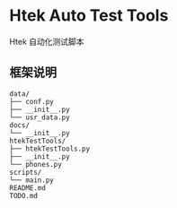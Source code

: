 # Htek Auto Test Tools

Htek 自动化测试脚本

## 框架说明
```
data/
├── conf.py
├── __init__.py
└── usr_data.py
docs/
└── __init__.py
htekTestTools/
├── htekTestTools.py
├── __init__.py
└── phones.py
scripts/
└── main.py
README.md
TODO.md
```
